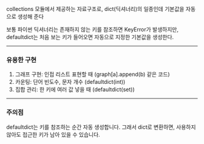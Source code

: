 collections 모듈에서 제공하는 자료구조로, dict(딕셔너리)의 일종인데 기본값을 자동으로 생성해 준다

보통 파이썬 딕셔너리는 존재하지 않는 키를 참조하면 KeyError가 발생하지만, defaultdict는 처음 보는 키가 들어오면 자동으로 지정한 기본값을 생성한다.


---


### 유용한 구현
1. 그래프 구현: 인접 리스트 표현할 때 (graph[a].append(b) 같은 코드)
2. 카운팅: 단어 빈도수, 문자 개수 (defaultdict(int))
3. 집합 관리: 한 키에 여러 값 넣을 때 (defaultdict(set))


---

### 주의점

defaultdict는 키를 참조하는 순간 자동 생성합니다.
그래서 dict로 변환하면, 사용하지 않아도 접근한 키가 남아 있을 수 있습니다.